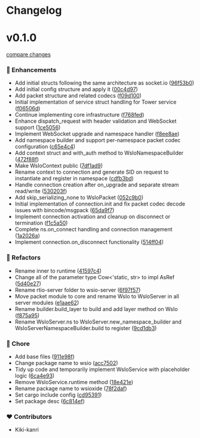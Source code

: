# Changelog

# v0.1.0

[compare changes](https://github.com/kiki-kanri/node-ciphers/compare/5b4d5d49...wsioxide-core-v0.1.0)

### 🚀 Enhancements

- Add initial structs following the same architecture as socket.io ([96f53b0](https://github.com/kiki-kanri/wsioxide/commit/96f53b0))
- Add initial config structure and apply it ([00c4d97](https://github.com/kiki-kanri/wsioxide/commit/00c4d97))
- Add packet structure and related codecs ([f09d100](https://github.com/kiki-kanri/wsioxide/commit/f09d100))
- Initial implementation of service struct handling for Tower service ([f06506d](https://github.com/kiki-kanri/wsioxide/commit/f06506d))
- Continue implementing core infrastructure ([f768fed](https://github.com/kiki-kanri/wsioxide/commit/f768fed))
- Enhance dispatch_request with header validation and WebSocket support ([1ce5056](https://github.com/kiki-kanri/wsioxide/commit/1ce5056))
- Implement WebSocket upgrade and namespace handler ([f8ee8ae](https://github.com/kiki-kanri/wsioxide/commit/f8ee8ae))
- Add namespace builder and support per-namespace packet codec configuration ([c65e4c4](https://github.com/kiki-kanri/wsioxide/commit/c65e4c4))
- Add context struct and with_auth method to WsIoNamespaceBuilder ([472f88f](https://github.com/kiki-kanri/wsioxide/commit/472f88f))
- Make WsIoContext public ([7df1ad9](https://github.com/kiki-kanri/wsioxide/commit/7df1ad9))
- Rename context to connection and generate SID on request to instantiate and register in namespace ([cdfb3bd](https://github.com/kiki-kanri/wsioxide/commit/cdfb3bd))
- Handle connection creation after on_upgrade and separate stream read/write ([530203f](https://github.com/kiki-kanri/wsioxide/commit/530203f))
- Add skip_serializing_none to WsIoPacket ([052c9b0](https://github.com/kiki-kanri/wsioxide/commit/052c9b0))
- Initial implementation of connection.init and fix packet codec decode issues with bincode/msgpack ([65da9f7](https://github.com/kiki-kanri/wsioxide/commit/65da9f7))
- Implement connection activation and cleanup on disconnect or termination ([f1c5a50](https://github.com/kiki-kanri/wsioxide/commit/f1c5a50))
- Complete ns.on_connect handling and connection management ([1a2026a](https://github.com/kiki-kanri/wsioxide/commit/1a2026a))
- Implement connection.on_disconnect functionality ([514ff04](https://github.com/kiki-kanri/wsioxide/commit/514ff04))

### 💅 Refactors

- Rename inner to runtime ([41597c4](https://github.com/kiki-kanri/wsioxide/commit/41597c4))
- Change all of the parameter type Cow<'static, str> to impl AsRef<str> ([5d40e27](https://github.com/kiki-kanri/wsioxide/commit/5d40e27))
- Rename rtio-server folder to wsio-server ([6f97f57](https://github.com/kiki-kanri/wsioxide/commit/6f97f57))
- Move packet module to core and rename WsIo to WsIoServer in all server modules ([e1aae62](https://github.com/kiki-kanri/wsioxide/commit/e1aae62))
- Rename builder.build_layer to build and add layer method on WsIo ([f875a95](https://github.com/kiki-kanri/wsioxide/commit/f875a95))
- Rename WsIoServer.ns to WsIoServer.new_namespace_builder and WsIoServerNamespaceBuilder.build to register ([9cd1db3](https://github.com/kiki-kanri/wsioxide/commit/9cd1db3))

### 🏡 Chore

- Add base files ([911e98f](https://github.com/kiki-kanri/wsioxide/commit/911e98f))
- Change package name to wsio ([acc7502](https://github.com/kiki-kanri/wsioxide/commit/acc7502))
- Tidy up code and temporarily implement WsIoService with placeholder logic ([6ca4e93](https://github.com/kiki-kanri/wsioxide/commit/6ca4e93))
- Remove WsIoService.runtime method ([18e421e](https://github.com/kiki-kanri/wsioxide/commit/18e421e))
- Rename package name to wsioxide ([78f2daf](https://github.com/kiki-kanri/wsioxide/commit/78f2daf))
- Set cargo include config ([cd95391](https://github.com/kiki-kanri/wsioxide/commit/cd95391))
- Set package desc ([6c814ef](https://github.com/kiki-kanri/wsioxide/commit/6c814ef))

### ❤️ Contributors

- Kiki-kanri
